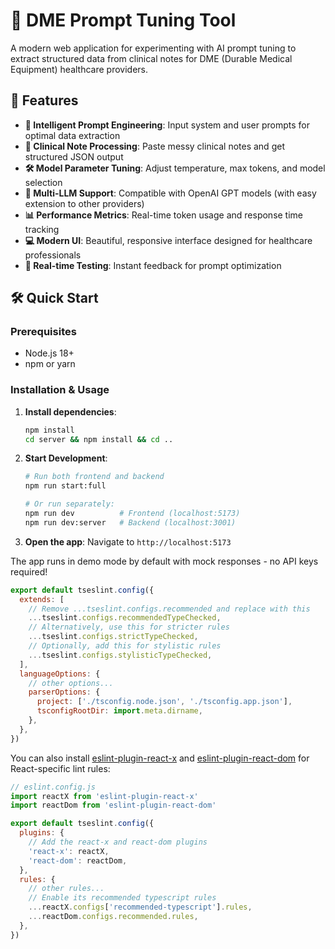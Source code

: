 # 🏥 DME Prompt Tuning Tool

A modern web application for experimenting with AI prompt tuning to extract structured data from clinical notes for DME (Durable Medical Equipment) healthcare providers.

## 🚀 Features

- **🧠 Intelligent Prompt Engineering**: Input system and user prompts for optimal data extraction
- **🧾 Clinical Note Processing**: Paste messy clinical notes and get structured JSON output
- **🛠️ Model Parameter Tuning**: Adjust temperature, max tokens, and model selection
- **🤖 Multi-LLM Support**: Compatible with OpenAI GPT models (with easy extension to other providers)
- **📊 Performance Metrics**: Real-time token usage and response time tracking
- **💻 Modern UI**: Beautiful, responsive interface designed for healthcare professionals
- **🔄 Real-time Testing**: Instant feedback for prompt optimization

## 🛠️ Quick Start

### Prerequisites
- Node.js 18+ 
- npm or yarn

### Installation & Usage

1. **Install dependencies**:
   ```bash
   npm install
   cd server && npm install && cd ..
   ```

2. **Start Development**:
   ```bash
   # Run both frontend and backend
   npm run start:full

   # Or run separately:
   npm run dev          # Frontend (localhost:5173)
   npm run dev:server   # Backend (localhost:3001)
   ```

3. **Open the app**: Navigate to `http://localhost:5173`

The app runs in demo mode by default with mock responses - no API keys required!

```js
export default tseslint.config({
  extends: [
    // Remove ...tseslint.configs.recommended and replace with this
    ...tseslint.configs.recommendedTypeChecked,
    // Alternatively, use this for stricter rules
    ...tseslint.configs.strictTypeChecked,
    // Optionally, add this for stylistic rules
    ...tseslint.configs.stylisticTypeChecked,
  ],
  languageOptions: {
    // other options...
    parserOptions: {
      project: ['./tsconfig.node.json', './tsconfig.app.json'],
      tsconfigRootDir: import.meta.dirname,
    },
  },
})
```

You can also install [eslint-plugin-react-x](https://github.com/Rel1cx/eslint-react/tree/main/packages/plugins/eslint-plugin-react-x) and [eslint-plugin-react-dom](https://github.com/Rel1cx/eslint-react/tree/main/packages/plugins/eslint-plugin-react-dom) for React-specific lint rules:

```js
// eslint.config.js
import reactX from 'eslint-plugin-react-x'
import reactDom from 'eslint-plugin-react-dom'

export default tseslint.config({
  plugins: {
    // Add the react-x and react-dom plugins
    'react-x': reactX,
    'react-dom': reactDom,
  },
  rules: {
    // other rules...
    // Enable its recommended typescript rules
    ...reactX.configs['recommended-typescript'].rules,
    ...reactDom.configs.recommended.rules,
  },
})
```
